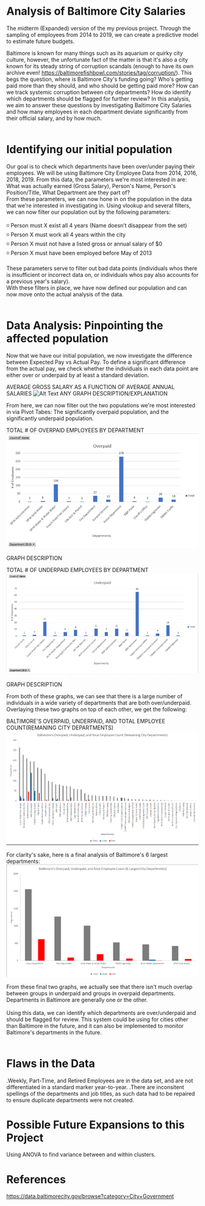 # Analysis of Baltimore City Salaries
The midterm (Expanded) version of the my previous project. Through the sampling of employees from 2014 to 2019, we can create a predictive model to estimate future budgets.

Baltimore is known for many things such as its aquarium or quirky city culture, however, the unfortunate fact of the matter is that it's also a city known for its steady string of corruption scandals (enough to have its own archive even! https://baltimorefishbowl.com/stories/tag/corruption/). This begs the question, where is Baltimore City's funding going? Who's getting paid more than they should, and who should be getting paid more? How can we track systemic corruption between city departments?
How do identify which departments should be flagged for further review? In this analysis, we aim to answer these questions by investigating Baltimore City Salaries and how many employees in each department deviate significantly from their official salary, and by how much.</br>
</br>
# Identifying our initial population
Our goal is to check which departments have been over/under paying their employees. We will be using Baltimore City Employee Data from 2014, 2016, 2018, 2019. From this data, the parameters we're most interested in are: What was actually earned (Gross Salary), Person's Name, Person's Position/Title, What Department are they part of? </br>
From these parameters, we can now hone in on the population in the data that we're interested in investigating in. Using vlookup and several filters, we can now filter our population out by the following parameters:</br>
</br>
:white_medium_small_square: Person must X exist all 4 years (Name doesn’t disappear from the set)</br>
:white_medium_small_square: Person X must work all 4 years within the city</br>
:white_medium_small_square: Person X must not have a listed gross or annual salary of $0</br>
:white_medium_small_square: Person X must have been employed before May of 2013</br>
</br>
These parameters serve to filter out bad data points (individuals whos there is insufficient or incorrect data on, or individuals whos pay also accounts for a previous year's salary).</br>
With these filters in place, we have now defined our population and can now move onto the actual analysis of the data.</br>
</br>
# Data Analysis: Pinpointing the affected population
Now that we have our initial population, we now investigate the difference between Expected Pay vs Actual Pay. To define a significant difference from the actual pay, we check whether the individuals in each data point are either over or underpaid by at least a standard deviation. </br>
 
AVERAGE GROSS SALARY AS A FUNCTION OF AVERAGE ANNUAL SALARIES
![Alt Text](url_here)
ANY GRAPH DESCRIPTION/EXPLANATION

From here, we can now filter out the two populations we're most interested in via Pivot Tabes: The significantly overpaid population, and the significantly underpaid population.

TOTAL # OF OVERPAID EMPLOYEES BY DEPARTMENT
![alt text](https://github.com/Gramir10/Analysis_of_Baltimore_City_Salaries/blob/master/o1.png)

GRAPH DESCRIPTION

TOTAL # OF UNDERPAID EMPLOYEES BY DEPARTMENT
![alt text](https://github.com/Gramir10/Analysis_of_Baltimore_City_Salaries/blob/master/u1.png)

GRAPH DESCRIPTION

From both of these graphs, we can see that there is a large number of individuals in a wide variety of departments that are both over/underpaid. Overlaying these two graphs on top of each other, we get the following:

BALTIMORE'S OVERPAID, UNDERPAID, AND TOTAL EMPLOYEE COUNT(REMANING CITY DEPARTMENTS)
![alt text](https://github.com/Gramir10/Analysis_of_Baltimore_City_Salaries/blob/master/d20.png)

For clarity's sake, here is a final analysis of Baltimore's 6 largest departments:
![alt text](https://github.com/Gramir10/Analysis_of_Baltimore_City_Salaries/blob/master/l6.png)

From these final two graphs, we actually see that there isn't much overlap between groups in underpaid and groups in overpaid departments. Departments in Baltimore are generally one or the other.</br>
</br>
Using this data, we can identify which departments are over/underpaid and should be flagged for review. This system could be using for cities other than Baltimore in the future, and it can also be implemented to monitor Baltimore's departments in the future.</br>
</br>
# Flaws in the Data
.Weekly, Part-Time, and Retired Employees are in the data set, and are not differentiated in a standard marker year-to-year.
.There are inconsitent spellings of the departments and job titles, as such data had to be repaired to ensure duplicate departments were not created.
</br>
# Possible Future Expansions to this Project
Using ANOVA to find variance between and within clusters.
</br>
# References
https://data.baltimorecity.gov/browse?category=City+Government

